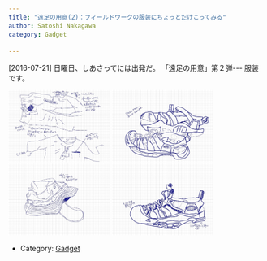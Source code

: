 ```yaml
---
title: "遠足の用意(2)：フィールドワークの服装にちょっとだけこってみる"
author: Satoshi Nakagawa
category: Gadget

---
```


[2016-07-21]  日曜日、しあさってには出発だ。
「遠足の用意」第２弾---
服装です。

<img src="/pict/2016-07-21-pants.jpg" alt="トレッキングパンツ" width="200"/>
<img src="/pict/2016-07-21-keen-1.jpg" alt="サンダル" width="200"/>
<img src="/pict/2016-07-21-hat.jpg" alt="胞子" width="200"/>
<img src="/pict/2016-07-21-keen-2.jpg" alt="サンダル" width="200"/>

- Category: [Gadget](categories.html#Gadget)

